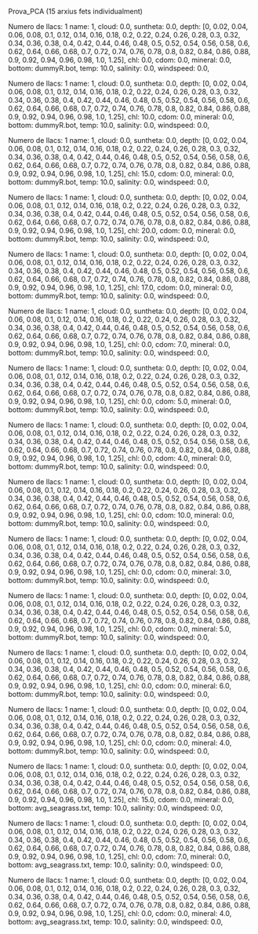 Prova_PCA (15 arxius fets individualment)

Numero de llacs: 1
name: 1, 
cloud: 0.0, 
suntheta: 0.0, 
depth: [0, 0.02, 0.04, 0.06, 0.08, 0.1, 0.12, 0.14, 0.16, 0.18, 0.2, 0.22, 0.24, 0.26, 0.28, 0.3, 0.32, 0.34, 0.36, 0.38, 0.4, 0.42, 0.44, 0.46, 0.48, 0.5, 0.52, 0.54, 0.56, 0.58, 0.6, 0.62, 0.64, 0.66, 0.68, 0.7, 0.72, 0.74, 0.76, 0.78, 0.8, 0.82, 0.84, 0.86, 0.88, 0.9, 0.92, 0.94, 0.96, 0.98, 1.0, 1.25], 
chl: 0.0, 
cdom: 0.0, 
mineral: 0.0, 
bottom: dummyR.bot, 
temp: 10.0, 
salinity: 0.0, 
windspeed: 0.0, 


Numero de llacs: 1
name: 1, 
cloud: 0.0, 
suntheta: 0.0, 
depth: [0, 0.02, 0.04, 0.06, 0.08, 0.1, 0.12, 0.14, 0.16, 0.18, 0.2, 0.22, 0.24, 0.26, 0.28, 0.3, 0.32, 0.34, 0.36, 0.38, 0.4, 0.42, 0.44, 0.46, 0.48, 0.5, 0.52, 0.54, 0.56, 0.58, 0.6, 0.62, 0.64, 0.66, 0.68, 0.7, 0.72, 0.74, 0.76, 0.78, 0.8, 0.82, 0.84, 0.86, 0.88, 0.9, 0.92, 0.94, 0.96, 0.98, 1.0, 1.25], 
chl: 10.0, 
cdom: 0.0, 
mineral: 0.0, 
bottom: dummyR.bot, 
temp: 10.0, 
salinity: 0.0, 
windspeed: 0.0, 


Numero de llacs: 1
name: 1, 
cloud: 0.0, 
suntheta: 0.0, 
depth: [0, 0.02, 0.04, 0.06, 0.08, 0.1, 0.12, 0.14, 0.16, 0.18, 0.2, 0.22, 0.24, 0.26, 0.28, 0.3, 0.32, 0.34, 0.36, 0.38, 0.4, 0.42, 0.44, 0.46, 0.48, 0.5, 0.52, 0.54, 0.56, 0.58, 0.6, 0.62, 0.64, 0.66, 0.68, 0.7, 0.72, 0.74, 0.76, 0.78, 0.8, 0.82, 0.84, 0.86, 0.88, 0.9, 0.92, 0.94, 0.96, 0.98, 1.0, 1.25], 
chl: 15.0, 
cdom: 0.0, 
mineral: 0.0, 
bottom: dummyR.bot, 
temp: 10.0, 
salinity: 0.0, 
windspeed: 0.0, 


Numero de llacs: 1
name: 1, 
cloud: 0.0, 
suntheta: 0.0, 
depth: [0, 0.02, 0.04, 0.06, 0.08, 0.1, 0.12, 0.14, 0.16, 0.18, 0.2, 0.22, 0.24, 0.26, 0.28, 0.3, 0.32, 0.34, 0.36, 0.38, 0.4, 0.42, 0.44, 0.46, 0.48, 0.5, 0.52, 0.54, 0.56, 0.58, 0.6, 0.62, 0.64, 0.66, 0.68, 0.7, 0.72, 0.74, 0.76, 0.78, 0.8, 0.82, 0.84, 0.86, 0.88, 0.9, 0.92, 0.94, 0.96, 0.98, 1.0, 1.25], 
chl: 20.0, 
cdom: 0.0, 
mineral: 0.0, 
bottom: dummyR.bot, 
temp: 10.0, 
salinity: 0.0, 
windspeed: 0.0, 

Numero de llacs: 1
name: 1, 
cloud: 0.0, 
suntheta: 0.0, 
depth: [0, 0.02, 0.04, 0.06, 0.08, 0.1, 0.12, 0.14, 0.16, 0.18, 0.2, 0.22, 0.24, 0.26, 0.28, 0.3, 0.32, 0.34, 0.36, 0.38, 0.4, 0.42, 0.44, 0.46, 0.48, 0.5, 0.52, 0.54, 0.56, 0.58, 0.6, 0.62, 0.64, 0.66, 0.68, 0.7, 0.72, 0.74, 0.76, 0.78, 0.8, 0.82, 0.84, 0.86, 0.88, 0.9, 0.92, 0.94, 0.96, 0.98, 1.0, 1.25], 
chl: 17.0, 
cdom: 0.0, 
mineral: 0.0, 
bottom: dummyR.bot, 
temp: 10.0, 
salinity: 0.0, 
windspeed: 0.0, 

Numero de llacs: 1
name: 1, 
cloud: 0.0, 
suntheta: 0.0, 
depth: [0, 0.02, 0.04, 0.06, 0.08, 0.1, 0.12, 0.14, 0.16, 0.18, 0.2, 0.22, 0.24, 0.26, 0.28, 0.3, 0.32, 0.34, 0.36, 0.38, 0.4, 0.42, 0.44, 0.46, 0.48, 0.5, 0.52, 0.54, 0.56, 0.58, 0.6, 0.62, 0.64, 0.66, 0.68, 0.7, 0.72, 0.74, 0.76, 0.78, 0.8, 0.82, 0.84, 0.86, 0.88, 0.9, 0.92, 0.94, 0.96, 0.98, 1.0, 1.25], 
chl: 0.0, 
cdom: 7.0, 
mineral: 0.0, 
bottom: dummyR.bot, 
temp: 10.0, 
salinity: 0.0, 
windspeed: 0.0, 





Numero de llacs: 1
name: 1, 
cloud: 0.0, 
suntheta: 0.0, 
depth: [0, 0.02, 0.04, 0.06, 0.08, 0.1, 0.12, 0.14, 0.16, 0.18, 0.2, 0.22, 0.24, 0.26, 0.28, 0.3, 0.32, 0.34, 0.36, 0.38, 0.4, 0.42, 0.44, 0.46, 0.48, 0.5, 0.52, 0.54, 0.56, 0.58, 0.6, 0.62, 0.64, 0.66, 0.68, 0.7, 0.72, 0.74, 0.76, 0.78, 0.8, 0.82, 0.84, 0.86, 0.88, 0.9, 0.92, 0.94, 0.96, 0.98, 1.0, 1.25], 
chl: 0.0, 
cdom: 5.0, 
mineral: 0.0, 
bottom: dummyR.bot, 
temp: 10.0, 
salinity: 0.0, 
windspeed: 0.0, 

Numero de llacs: 1
name: 1, 
cloud: 0.0, 
suntheta: 0.0, 
depth: [0, 0.02, 0.04, 0.06, 0.08, 0.1, 0.12, 0.14, 0.16, 0.18, 0.2, 0.22, 0.24, 0.26, 0.28, 0.3, 0.32, 0.34, 0.36, 0.38, 0.4, 0.42, 0.44, 0.46, 0.48, 0.5, 0.52, 0.54, 0.56, 0.58, 0.6, 0.62, 0.64, 0.66, 0.68, 0.7, 0.72, 0.74, 0.76, 0.78, 0.8, 0.82, 0.84, 0.86, 0.88, 0.9, 0.92, 0.94, 0.96, 0.98, 1.0, 1.25], 
chl: 0.0, 
cdom: 4.0, 
mineral: 0.0, 
bottom: dummyR.bot, 
temp: 10.0, 
salinity: 0.0, 
windspeed: 0.0, 


Numero de llacs: 1
name: 1, 
cloud: 0.0, 
suntheta: 0.0, 
depth: [0, 0.02, 0.04, 0.06, 0.08, 0.1, 0.12, 0.14, 0.16, 0.18, 0.2, 0.22, 0.24, 0.26, 0.28, 0.3, 0.32, 0.34, 0.36, 0.38, 0.4, 0.42, 0.44, 0.46, 0.48, 0.5, 0.52, 0.54, 0.56, 0.58, 0.6, 0.62, 0.64, 0.66, 0.68, 0.7, 0.72, 0.74, 0.76, 0.78, 0.8, 0.82, 0.84, 0.86, 0.88, 0.9, 0.92, 0.94, 0.96, 0.98, 1.0, 1.25], 
chl: 0.0, 
cdom: 10.0, 
mineral: 0.0, 
bottom: dummyR.bot, 
temp: 10.0, 
salinity: 0.0, 
windspeed: 0.0, 




Numero de llacs: 1
name: 1, 
cloud: 0.0, 
suntheta: 0.0, 
depth: [0, 0.02, 0.04, 0.06, 0.08, 0.1, 0.12, 0.14, 0.16, 0.18, 0.2, 0.22, 0.24, 0.26, 0.28, 0.3, 0.32, 0.34, 0.36, 0.38, 0.4, 0.42, 0.44, 0.46, 0.48, 0.5, 0.52, 0.54, 0.56, 0.58, 0.6, 0.62, 0.64, 0.66, 0.68, 0.7, 0.72, 0.74, 0.76, 0.78, 0.8, 0.82, 0.84, 0.86, 0.88, 0.9, 0.92, 0.94, 0.96, 0.98, 1.0, 1.25], 
chl: 0.0, 
cdom: 0.0, 
mineral: 3.0, 
bottom: dummyR.bot, 
temp: 10.0, 
salinity: 0.0, 
windspeed: 0.0, 


Numero de llacs: 1
name: 1, 
cloud: 0.0, 
suntheta: 0.0, 
depth: [0, 0.02, 0.04, 0.06, 0.08, 0.1, 0.12, 0.14, 0.16, 0.18, 0.2, 0.22, 0.24, 0.26, 0.28, 0.3, 0.32, 0.34, 0.36, 0.38, 0.4, 0.42, 0.44, 0.46, 0.48, 0.5, 0.52, 0.54, 0.56, 0.58, 0.6, 0.62, 0.64, 0.66, 0.68, 0.7, 0.72, 0.74, 0.76, 0.78, 0.8, 0.82, 0.84, 0.86, 0.88, 0.9, 0.92, 0.94, 0.96, 0.98, 1.0, 1.25], 
chl: 0.0, 
cdom: 0.0, 
mineral: 5.0, 
bottom: dummyR.bot, 
temp: 10.0, 
salinity: 0.0, 
windspeed: 0.0, 


Numero de llacs: 1
name: 1, 
cloud: 0.0, 
suntheta: 0.0, 
depth: [0, 0.02, 0.04, 0.06, 0.08, 0.1, 0.12, 0.14, 0.16, 0.18, 0.2, 0.22, 0.24, 0.26, 0.28, 0.3, 0.32, 0.34, 0.36, 0.38, 0.4, 0.42, 0.44, 0.46, 0.48, 0.5, 0.52, 0.54, 0.56, 0.58, 0.6, 0.62, 0.64, 0.66, 0.68, 0.7, 0.72, 0.74, 0.76, 0.78, 0.8, 0.82, 0.84, 0.86, 0.88, 0.9, 0.92, 0.94, 0.96, 0.98, 1.0, 1.25], 
chl: 0.0, 
cdom: 0.0, 
mineral: 6.0, 
bottom: dummyR.bot, 
temp: 10.0, 
salinity: 0.0, 
windspeed: 0.0, 



Numero de llacs: 1
name: 1, 
cloud: 0.0, 
suntheta: 0.0, 
depth: [0, 0.02, 0.04, 0.06, 0.08, 0.1, 0.12, 0.14, 0.16, 0.18, 0.2, 0.22, 0.24, 0.26, 0.28, 0.3, 0.32, 0.34, 0.36, 0.38, 0.4, 0.42, 0.44, 0.46, 0.48, 0.5, 0.52, 0.54, 0.56, 0.58, 0.6, 0.62, 0.64, 0.66, 0.68, 0.7, 0.72, 0.74, 0.76, 0.78, 0.8, 0.82, 0.84, 0.86, 0.88, 0.9, 0.92, 0.94, 0.96, 0.98, 1.0, 1.25], 
chl: 0.0, 
cdom: 0.0, 
mineral: 4.0, 
bottom: dummyR.bot, 
temp: 10.0, 
salinity: 0.0, 
windspeed: 0.0, 

Numero de llacs: 1
name: 1, 
cloud: 0.0, 
suntheta: 0.0, 
depth: [0, 0.02, 0.04, 0.06, 0.08, 0.1, 0.12, 0.14, 0.16, 0.18, 0.2, 0.22, 0.24, 0.26, 0.28, 0.3, 0.32, 0.34, 0.36, 0.38, 0.4, 0.42, 0.44, 0.46, 0.48, 0.5, 0.52, 0.54, 0.56, 0.58, 0.6, 0.62, 0.64, 0.66, 0.68, 0.7, 0.72, 0.74, 0.76, 0.78, 0.8, 0.82, 0.84, 0.86, 0.88, 0.9, 0.92, 0.94, 0.96, 0.98, 1.0, 1.25], 
chl: 15.0, 
cdom: 0.0, 
mineral: 0.0, 
bottom: avg_seagrass.txt, 
temp: 10.0, 
salinity: 0.0, 
windspeed: 0.0, 


Numero de llacs: 1
name: 1, 
cloud: 0.0, 
suntheta: 0.0, 
depth: [0, 0.02, 0.04, 0.06, 0.08, 0.1, 0.12, 0.14, 0.16, 0.18, 0.2, 0.22, 0.24, 0.26, 0.28, 0.3, 0.32, 0.34, 0.36, 0.38, 0.4, 0.42, 0.44, 0.46, 0.48, 0.5, 0.52, 0.54, 0.56, 0.58, 0.6, 0.62, 0.64, 0.66, 0.68, 0.7, 0.72, 0.74, 0.76, 0.78, 0.8, 0.82, 0.84, 0.86, 0.88, 0.9, 0.92, 0.94, 0.96, 0.98, 1.0, 1.25], 
chl: 0.0, 
cdom: 7.0, 
mineral: 0.0, 
bottom: avg_seagrass.txt, 
temp: 10.0, 
salinity: 0.0, 
windspeed: 0.0, 






Numero de llacs: 1
name: 1, 
cloud: 0.0, 
suntheta: 0.0, 
depth: [0, 0.02, 0.04, 0.06, 0.08, 0.1, 0.12, 0.14, 0.16, 0.18, 0.2, 0.22, 0.24, 0.26, 0.28, 0.3, 0.32, 0.34, 0.36, 0.38, 0.4, 0.42, 0.44, 0.46, 0.48, 0.5, 0.52, 0.54, 0.56, 0.58, 0.6, 0.62, 0.64, 0.66, 0.68, 0.7, 0.72, 0.74, 0.76, 0.78, 0.8, 0.82, 0.84, 0.86, 0.88, 0.9, 0.92, 0.94, 0.96, 0.98, 1.0, 1.25], 
chl: 0.0, 
cdom: 0.0, 
mineral: 4.0, 
bottom: avg_seagrass.txt, 
temp: 10.0, 
salinity: 0.0, 
windspeed: 0.0, 



